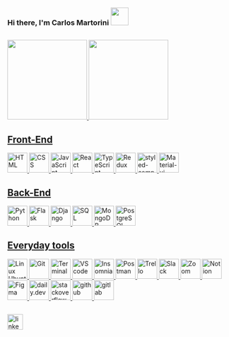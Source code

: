 ### Hi there, I'm Carlos Martorini <img height="40em" src="https://images.emojiterra.com/google/android-pie/512px/1f44b.png">

##

<div>
  <a href="https://github.com/CarlosMartorini">
  <img height="180em" src="https://github-readme-stats.vercel.app/api/top-langs/?username=CarlosMartorini&layout=compact&langs_count=7&theme=tokyonight"/>
  <img height="180em" src="https://github-readme-stats.vercel.app/api?username=CarlosMartorini&show_icons=true&theme=tokyonight&include_all_commits=true&count_private=true"/>
</div>

##
<div>
  <div>
    <h2>Front-End</h2>
    <img height="45em" src="https://pics.freeicons.io/uploads/icons/png/14072054271548141949-512.png" alt="HTML">
    <img height="45em" src="https://pics.freeicons.io/uploads/icons/png/21337745421536211768-512.png" alt="CSS">
    <img height="45em" src="https://pics.freeicons.io/uploads/icons/png/21088442871540553614-512.png" alt="JavaScript">
    <img height="45em" src="https://pics.freeicons.io/uploads/icons/png/20167174151551942641-512.png" alt="React">
    <img height="45em" src="https://pics.freeicons.io/uploads/icons/png/14678610731551953708-512.png" alt="TypeScript">
    <img height="45em" src="https://pics.freeicons.io/uploads/icons/png/9818154791551942292-512.png" alt="Redux">
    <img height="45em" src="https://www.styled-components.com/atom.png" alt="styled-components">
    <img height="45em" src="https://material-ui.com/static/logo.png" alt="Material-ui">
  </div>
  <div>
    <h2>Back-End</h2>
    <img height="45em" src="https://pics.freeicons.io/uploads/icons/png/12785093741551942290-512.png" alt="Python">
    <img height="45em" src="https://pics.freeicons.io/uploads/icons/png/608070591536298181-512.png" alt="Flask">
    <img height="45em" src="https://pics.freeicons.io/uploads/icons/png/9686895801536233213-512.png" alt="Django">
    <img height="45em" src="https://pics.freeicons.io/uploads/icons/png/203945761548330730-512.png" alt="SQL">
    <img height="45em" src="https://cdn.iconscout.com/icon/free/png-256/mongodb-5-1175140.png" alt="MongoDB">
    <img height="45em" src="https://pics.freeicons.io/uploads/icons/png/16876668881551942134-512.png" alt="PostgreSQL">
  </div>
  <div>
    <h2>Everyday tools</h2>
    <img height="45em" src="https://pics.freeicons.io/uploads/icons/png/7781217021556105338-512.png" alt="Linux Ubuntu">
    <img height="45em" src="https://pics.freeicons.io/uploads/icons/png/9374299221540553610-512.png" alt="Git">
    <img height="45em" src="https://pics.freeicons.io/uploads/icons/png/19608875881557740376-512.png" alt="Terminal">
    <img height="45em" src="https://upload.wikimedia.org/wikipedia/commons/thumb/9/9a/Visual_Studio_Code_1.35_icon.svg/600px-Visual_Studio_Code_1.35_icon.svg.png" alt="VScode">
    <img height="45em" src="https://icons.iconarchive.com/icons/papirus-team/papirus-apps/512/insomnia-icon.png" alt="Insomnia">
    <img height="45em" src="https://pics.freeicons.io/uploads/icons/png/16475775581551942134-512.png" alt="Postman">
    <img height="45em" src="https://pics.freeicons.io/uploads/icons/png/14657432461551953703-512.png" alt="Trello">
    <img height="45em" src="https://image.flaticon.com/icons/png/512/2111/2111615.png" alt="Slack">
    <img height="45em" src="https://seeklogo.com/images/Z/zoom-fondo-blanco-vertical-logo-F819E1C283-seeklogo.com.png" alt="Zoom">
    <img height="45em" src="https://cdn.worldvectorlogo.com/logos/notion-logo-1.svg" alt="Notion">
    <img height="45em" src="https://pics.freeicons.io/uploads/icons/png/9655574981556105319-512.png" alt="Figma">
    <img height="45em" src="https://daily-now-res.cloudinary.com/image/upload/v1614088267/landing/Daily.dev_logo.png" alt="daily.dev">
    <img height="45em" src="https://upload.wikimedia.org/wikipedia/commons/thumb/e/ef/Stack_Overflow_icon.svg/768px-Stack_Overflow_icon.svg.png" alt="stackoverflow">
    <img height="45em" src="https://pics.freeicons.io/uploads/icons/png/10412341841540553610-512.png" alt="github">
    <img height="45em" src="https://pics.freeicons.io/uploads/icons/png/11009343661540553611-512.png" alt="gitlab">
  </div>
</div>

##

<a href="https://www.linkedin.com/in/carlosmartorini/" target="_blank"><img height="35em" src="https://img.shields.io/badge/-LinkedIn-%230077B5?style=for-the-badge&logo=linkedin&logoColor=white" alt="linkedin" target="_blank"></a> 
 

